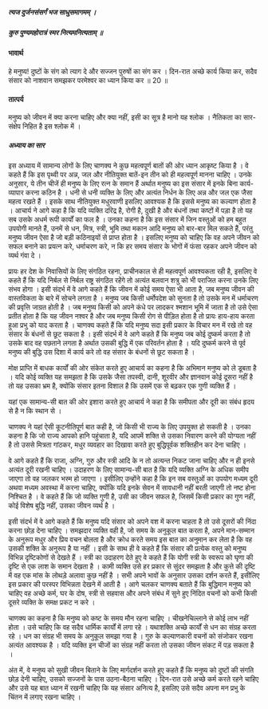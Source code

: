 ##### त्यज दुर्जनसंसर्गं भज साधुसमागमम् ।
##### कुरु पुण्यमहोरात्रं स्मर नित्यमनित्यताम् ॥

#### भावार्थ

हे मनुष्य! दुष्टों के संग को त्याग दे और सज्जन पुरुषों का संग कर । दिन-रात अच्छे कार्य किया कर, सदैव संसार को नाशवान समझकर परमेश्वर का ध्यान किया कर ॥ 20 ॥

#### तात्पर्य

मनुष्य को जीवन में क्या करना चाहिए और क्या नहीं, इसी का सूत्र है मानो यह श्लोक । नैतिकता का सार-संक्षेप निहित है इस श्लोक में ।

##### अध्याय का सार

इस अध्याय में सामान्य लोगों के लिए चाणक्य ने कुछ महत्वपूर्ण बातों की ओर ध्यान आकृष्ट किया है । वे कहते हैं कि इस पृथ्वी पर अन्न, जल और नीतियुक्त बातें-इन तीन को ही महत्वपूर्ण मानना चाहिए । उनके अनुसार, ये तीन चीजें ही मनुष्य के लिए रत्न के समान हैं अर्थात मनुष्य का इस संसार में इनके बिना कार्य-व्यापार करना कठिन है । धनी से धनी व्यक्ति के लिए और अत्यंत निर्धन के लिए अन्न और जल एक जैसा महत्व रखते हैं । इसके साथ नीतियुक्त मधुरवाणी इसलिए आवश्यक है कि इससे मनुष्य का कल्याण होता है । आचार्य ने आगे कहा है कि यदि व्यक्ति दरिद्र है, रोगी है, दुखी है और बंधनों तथा कष्टों में पड़ा है तो यह सब उसके अधर्म रूपी कार्यों का फल है । उनका कहना है कि इस संसार में जिन वस्तुओं को हम बहुत उपयोगी मानते हैं, उनमें से धन, मित्र, स्त्री, भूमि तथा मकान आदि मनुष्य को बार-बार मिल सकते हैं, परंतु मनुष्य जीवन ऐसा है जो बड़ी कठिनाइयों से प्राप्त होता है । इसलिए मनुष्य को चाहिए कि वह अपने जीवन को सफल बनाने का प्रयत्न करे, धर्माचरण करे, न कि हर समय संसार के भोगों में फंसा रहकर अपने जीवन को व्यर्थ गंवा दे ।

प्रायः हर देश के निवासियों के लिए संगठित रहना, प्राचीनकाल से ही महत्वपूर्ण आवश्यकता रही है, इसलिए वे कहते हैं कि यदि निर्बल से निर्बल राष्ट्र संगठित रहेंगे तो अत्यंत बलवान शत्रु को भी पराजित करना उनके लिए संभव होगा । इसी संदर्भ में वे आगे कहते हैं कि जीवन में कोई समय ऐसा भी आता है, जब मनुष्य जीवन की वास्तविकता के बारे में सोचने लगता है । मनुष्य जब किसी धर्मोपदेश को सुनता है तो उसके मन में धर्माचरण की प्रवृत्ति जाग्रत होती है । जब मनुष्य किसी को अपने कंधे पर लादकर श्मशान भूमि में जाता है तो उसे ऐसा प्रतीत होता है कि यह जीवन नश्वर है और जब मनुष्य किसी रोग से पीड़ित होता है तो प्रायः हाय-हाय करता हुआ प्रभु को याद करता है । चाणक्य कहते हैं कि यदि मनुष्य सदा इसी प्रकार के विचार मन में रखे तो वह संसार के बंधनों से छूट सकता है । इसी संदर्भ में वे आगे कहते हैं कि मनुष्य जब कोई दुष्कर्म करता है तो उसके बाद वह पछताने लगता है अर्थात उसकी बुद्धि में एक परिवर्तन होता है । यदि दुष्कर्म करने से पूर्व मनुष्य की बुद्धि उस दिशा में कार्य करे तो वह संसार के बंधनों से छूट सकता है ।

मोक्ष प्राप्ति में बाधक कार्यों की ओर संकेत करते हुए आचार्य का कहना है कि अभिमान मनुष्य को ले डूबता है । यदि कोई व्यक्ति यह समझता है कि उसके जैसा तपस्वी, दानी, शूरवीर और ज्ञानवान कोई दूसरा नहीं है तो यह उसका भ्रम है, क्योंकि संसार इतना विशाल है कि उसमें एक से बढ़कर एक गुणी व्यक्ति हैं ।

यहां एक सामान्य-सी बात की ओर इशारा करते हुए आचार्य ने कहा है कि समीपता और दूरी का संबंध हृदय से है न कि स्थान से ।

चाणक्य ने यहां ऐसी कूटनीतिपूर्ण बात कही है, जो किसी भी राज्य के लिए उपयुक्त हो सकती है । उनका कहना है कि जो राज्य आपको हानि पहुंचाता है, यदि आपमें शक्ति से उसका निवारण करने की योग्यता नहीं है तो उससे मित्रता गांठकर, मधुर व्यवहार का दिखावा करते हुए बुद्धिपूर्वक शक्तिहीन कर देना चाहिए ।

वे आगे कहते हैं कि राजा, अग्नि, गुरु और स्त्री आदि के न तो अत्यन्त निकट जाना चाहिए और न ही इनसे अत्यंत दूरी रखनी चाहिए । उदाहरण के लिए सामान्य-सी बात है कि यदि व्यक्ति अग्नि के अधिक समीप जाएगा तो वह जलकर भस्म हो जाएगा । इसीलिए उन्होंने कहा है कि इन सब वस्तुओं का उपयोग मध्यम दूरी अथवा मध्यम अवस्था में करना चाहिए, क्योंकि यदि इनके सेवन में सावधानी नहीं बरती जाएगी तो नष्ट होना निश्चित है । वे कहते हैं कि जो व्यक्ति गुणी है, उसी का जीवन सफल है, जिसमें किसी प्रकार का गुण नहीं, कोई विशेष बुद्धि नहीं, उसका जीवन व्यर्थ है ।

इसी संदर्भ में वे आगे कहते हैं कि मनुष्य यदि संसार को अपने वश में करना चाहता है तो उसे दूसरों की निंदा करना छोड़ देना चाहिए । समझदार व्यक्ति वही है, जो समय के अनुकूल बात करता है, अपने मान-सम्मान के अनुरूप मधुर और प्रिय वचन बोलता है और क्रोध करते समय इस बात का अनुमान कर लेता है कि वह उसकी शक्ति के अनुरूप है या नहीं । इसी के साथ ही वे कहते हैं कि संसार की प्रत्येक वस्तु को मनुष्य विभिन्न दृष्टिकोणों से देखते हैं । स्त्री का उदाहरण देते हुए वे कहते हैं कि योगी स्त्री के स्वरूप को घृणा की दृष्टि से एक लाश के समान देखता है । कामी व्यक्ति उसे हर प्रकार से सुंदर समझता है और कुत्ते की दृष्टि में वह एक मांस के लोथड़े अलावा कुछ नहीं है । सभी अपने भावों के अनुसार उसका दर्शन करते हैं, इसीलिए इस प्रकार की परस्पर विभिन्नता देखने में आती है । आगे चलकर चाणक्य बताते हैं कि बुद्धिमान मनुष्य को चाहिए वह अच्छे कर्म, घर के दोष, स्त्री से सहवास और अपने संबंध में सुने हुए निंदित वचनों को कभी किसी दूसरे व्यक्ति के समक्ष प्रकट न करे ।

चाणक्य का कहना है कि मनुष्य को कष्ट के समय मौन रहना चाहिए । चीखनेचिल्लाने से कोई लाभ नहीं होता । उसे चाहिए कि वह सदैव धार्मिक कार्यों में लगा रहे । यथाशक्ति अच्छे कार्यों से धन का संग्रह करता रहे । धन का संग्रह भी समय के अनुकूल समझा गया है । गुरु के कल्याणकारी वचनों को संजोकर रखना अत्यंत आवश्यक है । यदि व्यक्ति इन चीजों का संग्रह नहीं करता तो उसका जीवन संकट में पड़ सकता है ।

अंत में, वे मनुष्य को सुखी जीवन बिताने के लिए मार्गदर्शन करते हुए कहते हैं कि मनुष्य को दुष्टों की संगति छोड़ देनी चाहिए, उसको सज्जनों के पास उठना-बैठना चाहिए । दिन-रात उसे अच्छे कर्म करते रहने चाहिए और उसे यह बात ध्यान में रखनी चाहिए कि यह संसार अनित्य है, इसलिए उसे सदैव अपना मन प्रभु के चिंतन में लगाए रखना चाहिए ।